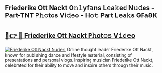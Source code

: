 ## Friederike Ott Nackt O𝚗𝚕yf𝚊ns L𝚎a𝚔ed N𝚞𝚍es - Part-TNT P𝚑𝚘tos Vi𝚍𝚎o - H𝚘𝚝 Part L𝚎a𝚔s GFa8K

# <h2><a href="http://kfclb9a.oniu.top/?m=Friederike+Ott+Nackt">🔗👉 🔴 Friederike Ott Nackt P𝚑ot𝚘𝚜 V𝚒d𝚎o</a></h2>

[![Friederike Ott Nackt Nu𝚍e𝚜](https://i.imgur.com/0qMVB7G.gif)](http://kfclb9a.oniu.top/?m=Friederike+Ott+Nackt)
Online thought leader Friederike Ott Nackt, known for publishing dance and lifestyle material, consisting of presentations and personal vlogs. Inspiring musician Friederike Ott Nackt, celebrated for their ability to move and inspire others through their music.  
